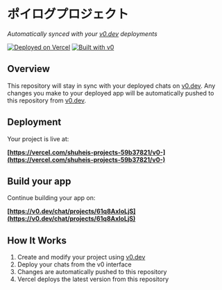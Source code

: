 # ポイログプロジェクト

*Automatically synced with your [v0.dev](https://v0.dev) deployments*

[![Deployed on Vercel](https://img.shields.io/badge/Deployed%20on-Vercel-black?style=for-the-badge&logo=vercel)](https://vercel.com/shuheis-projects-59b37821/v0-)
[![Built with v0](https://img.shields.io/badge/Built%20with-v0.dev-black?style=for-the-badge)](https://v0.dev/chat/projects/61q8AxloLjS)

## Overview

This repository will stay in sync with your deployed chats on [v0.dev](https://v0.dev).
Any changes you make to your deployed app will be automatically pushed to this repository from [v0.dev](https://v0.dev).

## Deployment

Your project is live at:

**[https://vercel.com/shuheis-projects-59b37821/v0-](https://vercel.com/shuheis-projects-59b37821/v0-)**

## Build your app

Continue building your app on:

**[https://v0.dev/chat/projects/61q8AxloLjS](https://v0.dev/chat/projects/61q8AxloLjS)**

## How It Works

1. Create and modify your project using [v0.dev](https://v0.dev)
2. Deploy your chats from the v0 interface
3. Changes are automatically pushed to this repository
4. Vercel deploys the latest version from this repository